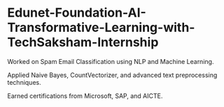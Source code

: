 # Edunet-Foundation-AI-Transformative-Learning-with-TechSaksham-Internship
Worked on Spam Email Classification using NLP and Machine Learning.

Applied Naive Bayes, CountVectorizer, and advanced text preprocessing techniques.

Earned certifications from Microsoft, SAP, and AICTE.
